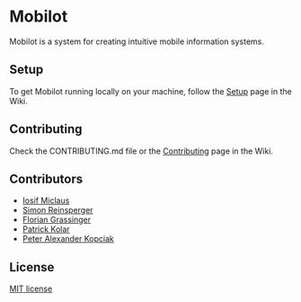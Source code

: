 # Mobilot

Mobilot is a system for creating intuitive mobile information systems.


## Setup

To get Mobilot running locally on your machine, follow the [Setup](https://github.com/fhstp-mfg/mobilot/wiki/Setup) page in the Wiki.


## Contributing

Check the CONTRIBUTING.md file or the [Contributing](https://github.com/fhstp-mfg/mobilot/wiki/Contributing) page in the Wiki.


## Contributors
- [Iosif Miclaus](https://github.com/miclaus)
- [Simon Reinsperger](https://github.com/abisz)
- [Florian Grassinger](https://github.com/doomsayer2)
- [Patrick Kolar](https://github.com/DrFritzi)
- [Peter Alexander Kopciak](https://github.com/rikkuporta)


## License

[MIT license](http://opensource.org/licenses/MIT)
